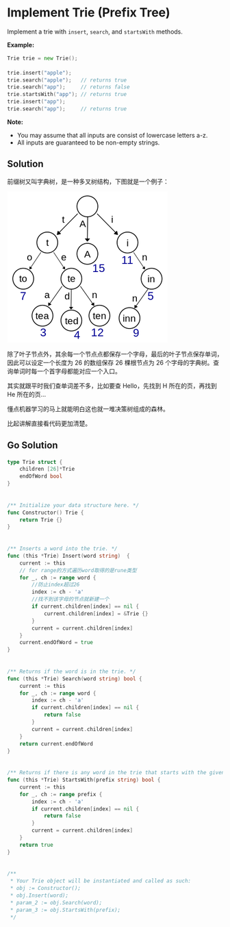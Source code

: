 <!--
 * @Author: Nettor
 * @Date: 2020-06-28 21:30:12
 * @LastEditors: Nettor
 * @LastEditTime: 2020-06-29 12:27:50
 * @Description: file content
-->

# Implement Trie (Prefix Tree)

Implement a trie with `insert`, `search`, and `startsWith` methods.

**Example:**

```go
Trie trie = new Trie();

trie.insert("apple");
trie.search("apple");   // returns true
trie.search("app");     // returns false
trie.startsWith("app"); // returns true
trie.insert("app");
trie.search("app");     // returns true
```

**Note:**

- You may assume that all inputs are consist of lowercase letters a-z.
- All inputs are guaranteed to be non-empty strings.

## Solution

前缀树又叫字典树，是一种多叉树结构，下图就是一个例子：

![img](./img/TrieExample.jpg)

除了叶子节点外，其余每一个节点点都保存一个字母，最后的叶子节点保存单词，因此可以设定一个长度为 26 的数组保存 26 棵根节点为 26 个字母的字典树。查询单词时每一个首字母都能对应一个入口。

其实就跟平时我们查单词差不多，比如要查 Hello，先找到 H 所在的页，再找到 He 所在的页...

懂点机器学习的马上就能明白这也就一堆决策树组成的森林。

比起讲解直接看代码更加清楚。

## Go Solution

```go
type Trie struct {
    children [26]*Trie
    endOfWord bool
}


/** Initialize your data structure here. */
func Constructor() Trie {
    return Trie {}
}


/** Inserts a word into the trie. */
func (this *Trie) Insert(word string)  {
    current := this
    // for range的方式遍历word取得的是rune类型
    for _, ch := range word {
        //防止index超过26
        index := ch - 'a'
        //找不到该字母的节点就新建一个
        if current.children[index] == nil {
            current.children[index] = &Trie {}
        }
        current = current.children[index]
    }
    current.endOfWord = true
}


/** Returns if the word is in the trie. */
func (this *Trie) Search(word string) bool {
    current := this
    for _, ch := range word {
        index := ch - 'a'
        if current.children[index] == nil {
            return false
        }
        current = current.children[index]
    }
    return current.endOfWord
}


/** Returns if there is any word in the trie that starts with the given prefix. */
func (this *Trie) StartsWith(prefix string) bool {
    current := this
    for _, ch := range prefix {
        index := ch - 'a'
        if current.children[index] == nil {
            return false
        }
        current = current.children[index]
    }
    return true
}


/**
 * Your Trie object will be instantiated and called as such:
 * obj := Constructor();
 * obj.Insert(word);
 * param_2 := obj.Search(word);
 * param_3 := obj.StartsWith(prefix);
 */
```
